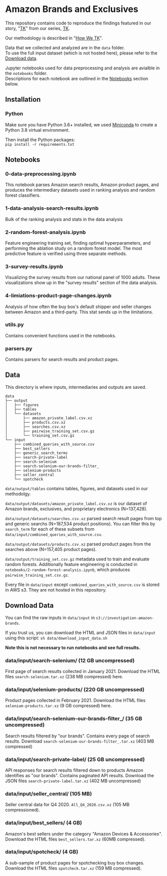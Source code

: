 # Amazon Brands and Exclusives
This repository contains code to reproduce the findings featured in our story, "[TK](https://themarkup.org/)" from our series, [TK](https://themarkup.org/series/).

Our methodology is described in "[How We TK](https://themarkup.org/)".

Data that we collected and analyzed are in the `data` folder.<br>
To use the full input dataset (which is not hosted here), please refer to the [Download data](#download-data).<br>

Jupyter notebooks used for data preprocessing and analysis are avialble in the `notebooks` folder.<br>
Descriptions for each notebook are outlined in the [Notebooks](#notebooks) section below.

## Installation
### Python
Make sure you have Python 3.6+ installed, we used [Miniconda](https://docs.conda.io/en/latest/miniconda.html) to create a Python 3.8 virtual environment.

Then install the Python packages:<br>
`pip install -r requirements.txt`

## Notebooks
### 0-data-preprocessing.ipynb
This notebook parses Amazon search results, Amazon product pages, and produces the intermediary datasets used in ranking analysis and random forest classifiers.

### 1-data-analysis-search-results.ipynb
Bulk of the ranking analysis and stats in the data analysis

### 2-random-forest-analysis.ipynb
Feature engineering training set, finding optimal hyperparameters, and performing the ablation study on a random forest model. The most predictive feature is verified using three separate methods.

### 3-survey-results.ipynb
Visualizing the survey results from our national panel of 1000 adults. These visualizations show up in the "survey results" section of the data analysis.

### 4-limiations-product-page-changes.ipynb
Analysis of how often the buy box's default shipper and seller changes between Amazon and a third-party. This stat sends up in the limitations.

### utils.py
Contains convenient functions used in the notebooks.

### parsers.py
Contains parsers for search results and product pages.

## Data
This directory is where inputs, intermediaries and outputs are saved.

```
data
├── output
│   ├── figures
│   ├── tables
│   └── datasets
│       ├── amazon_private_label.csv.xz
│       ├── products.csv.xz
│       ├── searches.csv.xz
│       ├── pairwise_training_set.csv.gz
│       └── training_set.csv.gz
└── input
    ├── combined_queries_with_source.csv
    ├── best_sellers
    ├── generic_search_terms
    ├── search-private-label
    ├── search-selenium
    ├── search-selenium-our-brands-filter_
    ├── selenium-products
    ├── seller_central
    └── spotcheck
 ```

`data/output/tables` contains tables, figures, and datasets used in our methodolgy.

`data/output/datasets/amazon_private_label.csv.xz` is our dataset of Amazon brands, exclusives, and proprietary electronics (N=137,428).

`data/output/datasets/searches.csv.xz` parsed search result pages from top and generic searchs (N=187,534 product positions). You can filter this by `search_term` for each of these subsets from `data/input/combined_queries_with_source.csv`.

`data/output/datasets/products.csv.xz` parsed product pages from the searches above (N=157,405 product pages). 

`data/output/training_set.csv.gz` metadata used to train and evaluate random forests. Additionally feature engineering is conducted in `notebooks/2-random-forest-analysis.ipynb`, which produces `pairwise_training_set.csv.gz`.

Every file in `data/input` except `combined_queries_with_source.csv` is stored in AWS s3. They are not hosted in this repository.

## Download Data
You can find the raw inputs in `data/input` in `s3://investigation-amazon-brands`.

If you trust us, you can download the HTML and JSON files in `data/input` using this script:
`sh data/download_input_data.sh`

**Note this is not necessary to run notebooks and see full results.**
 
### data/input/search-selenium/ (12 GB uncompressed)
First page of search results collected in January 2021. Download the HTML files `search-selenium.tar.xz` (238 MB compressed) here. 

### data/input/selenium-products/ (220 GB uncompressed)
Product pages collected in February 2021. Download the HTML files `selenium-products.tar.xz` (9 GB compressed) here.
 
### data/input/search-selenium-our-brands-filter_/ (35 GB uncompressed)
Search results filtered by "our brands". Contains every page of search results. Download `search-selenium-our-brands-filter_.tar.xz` (403 MB compressed)

### data/input/search-private-label/ (25 GB uncompressed)
API responses for search results filtered down to products Amazon identifies as "our brands". Contains paginated API results. Download the JSON files `search-private-label.tar.xz` (402 MB uncompressed)

### data/input/seller_central/ (105 MB)
Seller central data for Q4 2020. `All_Q4_2020.csv.xz` (105 MB compressioned).

### data/input/best_sellers/ (4 GB)
Amazon's best sellers under the category "Amazon Devices & Accessories". Download the HTML files `best_sellers.tar.xz` (60MB compressed).

### data/input/spotcheck/ (4 GB)
A sub-sample of product pages for spotchecking buy box changes. Download the HTML files `spotcheck.tar.xz` (159 MB compressed).

